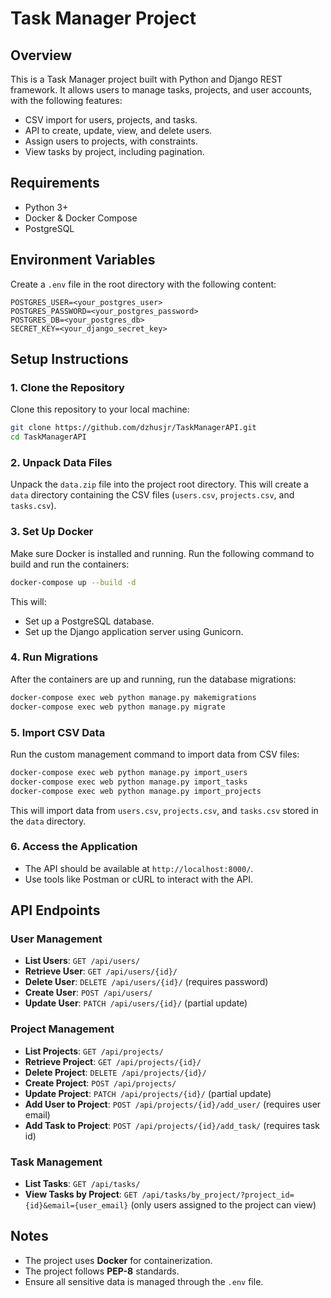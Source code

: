 # Task Manager Project

## Overview
This is a Task Manager project built with Python and Django REST framework. It allows users to manage tasks, projects, and user accounts, with the following features:
- CSV import for users, projects, and tasks.
- API to create, update, view, and delete users.
- Assign users to projects, with constraints.
- View tasks by project, including pagination.

## Requirements
- Python 3+
- Docker & Docker Compose
- PostgreSQL

## Environment Variables
Create a `.env` file in the root directory with the following content:

```
POSTGRES_USER=<your_postgres_user>
POSTGRES_PASSWORD=<your_postgres_password>
POSTGRES_DB=<your_postgres_db>
SECRET_KEY=<your_django_secret_key>
```

## Setup Instructions

### 1. Clone the Repository
Clone this repository to your local machine:

```bash
git clone https://github.com/dzhusjr/TaskManagerAPI.git
cd TaskManagerAPI
```

### 2. Unpack Data Files
Unpack the `data.zip` file into the project root directory. This will create a `data` directory containing the CSV files (`users.csv`, `projects.csv`, and `tasks.csv`).

### 3. Set Up Docker
Make sure Docker is installed and running. Run the following command to build and run the containers:

```bash
docker-compose up --build -d
```

This will:
- Set up a PostgreSQL database.
- Set up the Django application server using Gunicorn.

### 4. Run Migrations
After the containers are up and running, run the database migrations:

```bash
docker-compose exec web python manage.py makemigrations
docker-compose exec web python manage.py migrate
```

### 5. Import CSV Data
Run the custom management command to import data from CSV files:

```bash
docker-compose exec web python manage.py import_users
docker-compose exec web python manage.py import_tasks
docker-compose exec web python manage.py import_projects
```

This will import data from `users.csv`, `projects.csv`, and `tasks.csv` stored in the `data` directory.

### 6. Access the Application
- The API should be available at `http://localhost:8000/`.
- Use tools like Postman or cURL to interact with the API.

## API Endpoints
### User Management
- **List Users**: `GET /api/users/`
- **Retrieve User**: `GET /api/users/{id}/`
- **Delete User**: `DELETE /api/users/{id}/` (requires password)
- **Create User**: `POST /api/users/`
- **Update User**: `PATCH /api/users/{id}/` (partial update)

### Project Management
- **List Projects**: `GET /api/projects/`
- **Retrieve Project**: `GET /api/projects/{id}/`
- **Delete Project**: `DELETE /api/projects/{id}/`
- **Create Project**: `POST /api/projects/`
- **Update Project**: `PATCH /api/projects/{id}/` (partial update)
- **Add User to Project**: `POST /api/projects/{id}/add_user/` (requires user email)
- **Add Task to Project**: `POST /api/projects/{id}/add_task/` (requires task id)

### Task Management
- **List Tasks**: `GET /api/tasks/`
- **View Tasks by Project**: `GET /api/tasks/by_project/?project_id={id}&email={user_email}` (only users assigned to the project can view)

## Notes
- The project uses **Docker** for containerization.
- The project follows **PEP-8** standards.
- Ensure all sensitive data is managed through the `.env` file.
